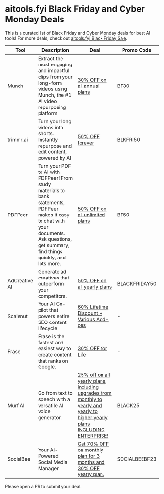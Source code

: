# aitools.fyi Black Friday and Cyber Monday Deals

This is a curated list of Black Friday and Cyber Monday deals for best AI tools! For more deals, check out [aitools.fyi Black Friday Sale](https://aitools.fyi/deals).


| Tool          | Description                                                                                                                                                                                   | Deal                                                                                                                                                               | Promo Code    |
| ------------- | --------------------------------------------------------------------------------------------------------------------------------------------------------------------------------------------- | ------------------------------------------------------------------------------------------------------------------------------------------------------------------ | ------------- |
| Munch         | Extract the most engaging and impactful clips from your long-form videos using Munch, the #1 AI video repurposing platform                                                                    | [30% OFF on all annual plans](https://www.getmunch.com/?ref=aitools.fyi&utm_source=aitools.fyi&utm_campaign=aitools.fyi&utm_medium=sponsorship)                    | BF30          |
| trimmr.ai     | Turn your long videos into shorts. Instantly repurpose and edit content, powered by AI                                                                                                        | [50% OFF forever](https://www.trimmr.ai/app?ref=aitools.fyi&utm_source=aitools.fyi&utm_campaign=black_friday&utm_medium=deals)                                     | BLKFRI50      |
| PDFPeer       | Turn your PDF to AI with PDFPeer! From study materials to bank statements, PDFPeer makes it easy to chat with your documents. Ask questions, get summary, find things quickly, and lots more. | [50% OFF on all unlimited plans](https://pdfpeer.com/?ref=aitools.fyi&utm_source=aitools.fyi&utm_campaign=aitools.fyi&utm_medium=sponsorship)                      | BF50          |
| AdCreative AI | Generate ad creatives that outperform your competitors.                                                                                                                                       | [50% OFF on all yearly plans](https://free-trial.adcreative.ai/aitools-fyi-bf)                                                                                     | BLACKFRIDAY50 |
| Scalenut      | Your AI Co-pilot that powers entire SEO content lifecycle                                                                                                                                     | [60% Lifetime Discount + Various Add-ons](https://www.scalenut.com/black-friday?fpr=aitools-fyi)                                                                   | -             |
| Frase         | Frase is the fastest and easiest way to create content that ranks on Google.                                                                                                                  | [30% OFF for Life](https://www.frase.io/?via=nikhil25)                                                                                                             | -             |
| Murf AI       | Go from text to speech with a versatile AI voice generator.                                                                                                                                   | [25% off on all yearly plans, including upgrades from monthly to yearly and yearly to higher yearly plans INCLUDING ENTERPRISE!](https://get.murf.ai/388yfpqwvwp5) | BLACK25       |
| SocialBee     | Your AI-Powered Social Media Manager                                                                                                                                                          | [Get 70% OFF on monthly plan for 3 months and 30% OFF yearly plan.](https://get.socialbee.io/wcw8ya21lixa-blackriday2023)                                          | SOCIALBEEBF23 |

Please open a PR to submit your deal.
